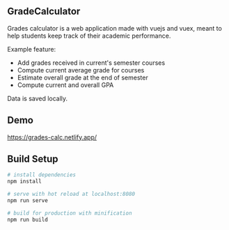 ## GradeCalculator

Grades calculator is a web application made with vuejs and vuex, 
meant to help students keep track of their academic performance.

Example feature:
- Add grades received in current's semester courses
- Compute current average grade for courses
- Estimate overall grade at the end of semester
- Compute current and overall GPA

Data is saved locally.

## Demo

https://grades-calc.netlify.app/

## Build Setup

``` bash
# install dependencies
npm install

# serve with hot reload at localhost:8080
npm run serve

# build for production with minification
npm run build
```

